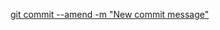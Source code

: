 [git commit --amend -m "New commit message"](http://stackoverflow.com/questions/179123/how-do-i-edit-an-incorrect-commit-message-in-git)